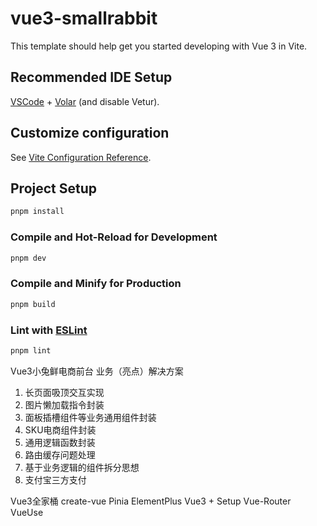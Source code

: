 # vue3-smallrabbit

This template should help get you started developing with Vue 3 in Vite.

## Recommended IDE Setup

[VSCode](https://code.visualstudio.com/) + [Volar](https://marketplace.visualstudio.com/items?itemName=Vue.volar) (and disable Vetur).

## Customize configuration

See [Vite Configuration Reference](https://vitejs.dev/config/).

## Project Setup

```sh
pnpm install
```

### Compile and Hot-Reload for Development

```sh
pnpm dev
```

### Compile and Minify for Production

```sh
pnpm build
```

### Lint with [ESLint](https://eslint.org/)

```sh
pnpm lint
```

Vue3小兔鲜电商前台
业务（亮点）解决方案
1. 长页面吸顶交互实现
2. 图片懒加载指令封装
3. 面板插槽组件等业务通用组件封装
4. SKU电商组件封装
5. 通用逻辑函数封装
6. 路由缓存问题处理
7. 基于业务逻辑的组件拆分思想
8. 支付宝三方支付


Vue3全家桶
create-vue
Pinia
ElementPlus
Vue3 + Setup
Vue-Router
VueUse
